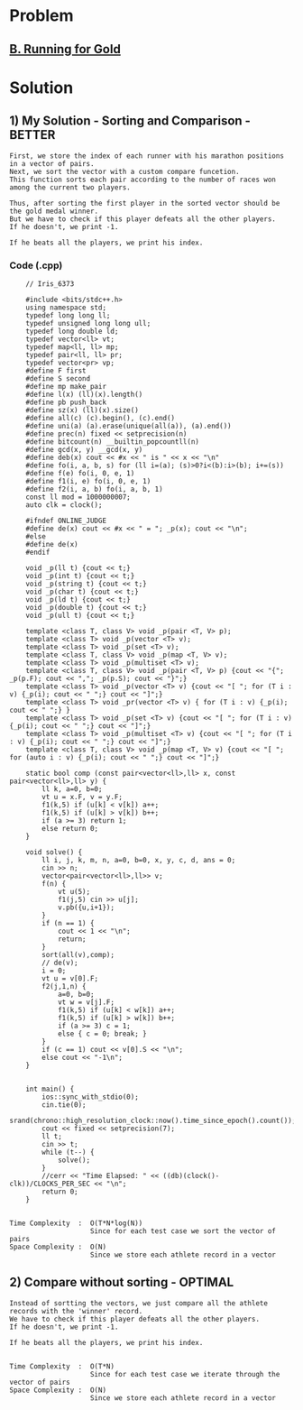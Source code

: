 # Problem

## [B. Running for Gold](https://codeforces.com/contest/1552/problem/B)


# Solution 
 
## 1) My Solution - Sorting and Comparison - BETTER

    First, we store the index of each runner with his marathon positions in a vector of pairs.
    Next, we sort the vector with a custom compare funcetion.
    This function sorts each pair according to the number of races won among the current two players.
    
    Thus, after sorting the first player in the sorted vector should be the gold medal winner.
    But we have to check if this player defeats all the other players.
    If he doesn't, we print -1.
    
    If he beats all the players, we print his index.
    
   
   ### Code (.cpp)
   
        // Iris_6373
 
        #include <bits/stdc++.h>
        using namespace std;
        typedef long long ll;
        typedef unsigned long long ull;
        typedef long double ld;
        typedef vector<ll> vt;
        typedef map<ll, ll> mp;
        typedef pair<ll, ll> pr;
        typedef vector<pr> vp;
        #define F first
        #define S second
        #define mp make_pair
        #define l(x) (ll)(x).length()
        #define pb push_back
        #define sz(x) (ll)(x).size()
        #define all(c) (c).begin(), (c).end()
        #define uni(a) (a).erase(unique(all(a)), (a).end())
        #define prec(n) fixed << setprecision(n)
        #define bitcount(n) __builtin_popcountll(n)
        #define gcd(x, y) __gcd(x, y)
        #define deb(x) cout << #x << " is " << x << "\n"
        #define fo(i, a, b, s) for (ll i=(a); (s)>0?i<(b):i>(b); i+=(s))
        #define f(e) fo(i, 0, e, 1)
        #define f1(i, e) fo(i, 0, e, 1)
        #define f2(i, a, b) fo(i, a, b, 1)
        const ll mod = 1000000007;
        auto clk = clock();

        #ifndef ONLINE_JUDGE
        #define de(x) cout << #x << " = "; _p(x); cout << "\n";
        #else
        #define de(x)
        #endif

        void _p(ll t) {cout << t;}
        void _p(int t) {cout << t;}
        void _p(string t) {cout << t;}
        void _p(char t) {cout << t;}
        void _p(ld t) {cout << t;}
        void _p(double t) {cout << t;}
        void _p(ull t) {cout << t;}

        template <class T, class V> void _p(pair <T, V> p);
        template <class T> void _p(vector <T> v);
        template <class T> void _p(set <T> v);
        template <class T, class V> void _p(map <T, V> v);
        template <class T> void _p(multiset <T> v);
        template <class T, class V> void _p(pair <T, V> p) {cout << "{"; _p(p.F); cout << ","; _p(p.S); cout << "}";}
        template <class T> void _p(vector <T> v) {cout << "[ "; for (T i : v) {_p(i); cout << " ";} cout << "]";}
        template <class T> void _pr(vector <T> v) { for (T i : v) {_p(i); cout << " ";} }
        template <class T> void _p(set <T> v) {cout << "[ "; for (T i : v) {_p(i); cout << " ";} cout << "]";}
        template <class T> void _p(multiset <T> v) {cout << "[ "; for (T i : v) {_p(i); cout << " ";} cout << "]";}
        template <class T, class V> void _p(map <T, V> v) {cout << "[ "; for (auto i : v) {_p(i); cout << " ";} cout << "]";}

        static bool comp (const pair<vector<ll>,ll> x, const pair<vector<ll>,ll> y) {
            ll k, a=0, b=0;
            vt u = x.F, v = y.F;
            f1(k,5) if (u[k] < v[k]) a++;
            f1(k,5) if (u[k] > v[k]) b++;
            if (a >= 3) return 1;
            else return 0;
        }

        void solve() {  
            ll i, j, k, m, n, a=0, b=0, x, y, c, d, ans = 0;
            cin >> n;
            vector<pair<vector<ll>,ll>> v;
            f(n) {
                vt u(5);
                f1(j,5) cin >> u[j];
                v.pb({u,i+1});
            }
            if (n == 1) {
                cout << 1 << "\n";
                return;
            }
            sort(all(v),comp);
            // de(v);
            i = 0;
            vt u = v[0].F;
            f2(j,1,n) {
                a=0, b=0;
                vt w = v[j].F;
                f1(k,5) if (u[k] < w[k]) a++;
                f1(k,5) if (u[k] > w[k]) b++;
                if (a >= 3) c = 1;
                else { c = 0; break; }
            } 
            if (c == 1) cout << v[0].S << "\n";
            else cout << "-1\n";
        }


        int main() {
            ios::sync_with_stdio(0);
            cin.tie(0);
            srand(chrono::high_resolution_clock::now().time_since_epoch().count());
            cout << fixed << setprecision(7);
            ll t;
            cin >> t;
            while (t--) {
                solve();
            }
            //cerr << "Time Elapsed: " << ((db)(clock()-clk))/CLOCKS_PER_SEC << "\n";
            return 0;
        }   
        
        
    Time Complexity  :  O(T*N*log(N))
                        Since for each test case we sort the vector of pairs
    Space Complexity :  O(N)
                        Since we store each athlete record in a vector


## 2) Compare without sorting - OPTIMAL

    Instead of sortting the vectors, we just compare all the athlete records with the 'winner' record.
    We have to check if this player defeats all the other players.
    If he doesn't, we print -1.
    
    If he beats all the players, we print his index.
    
    
    Time Complexity  :  O(T*N)
                        Since for each test case we iterate through the vector of pairs
    Space Complexity :  O(N)
                        Since we store each athlete record in a vector

